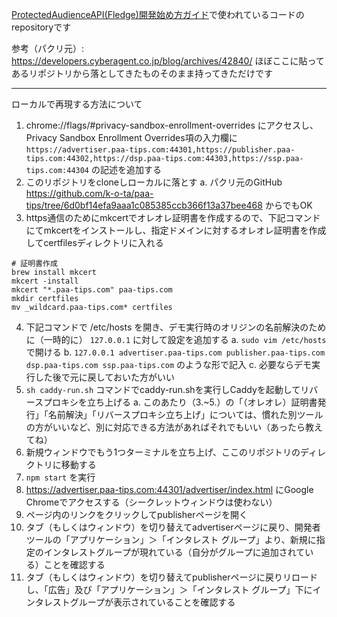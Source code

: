 [ProtectedAudienceAPI(Fledge)開発始め方ガイド](https://developers.cyberagent.co.jp/blog/archives/42840/)で使われているコードのrepositoryです

参考（パクリ元）: https://developers.cyberagent.co.jp/blog/archives/42840/
ほぼここに貼ってあるリポジトリから落としてきたものそのまま持ってきただけです

- - -

ローカルで再現する方法について

1. chrome://flags/#privacy-sandbox-enrollment-overrides にアクセスし、 Privacy Sandbox Enrollment Overrides項の入力欄に `https://advertiser.paa-tips.com:44301,https://publisher.paa-tips.com:44302,https://dsp.paa-tips.com:44303,https://ssp.paa-tips.com:44304` の記述を追加する
2. このリポジトリをcloneしローカルに落とす
  a. パクリ元のGitHub https://github.com/k-o-ta/paa-tips/tree/6d0bf14efa9aaa1c085385ccb366f13a37bee468 からでもOK
3. https通信のためにmkcertでオレオレ証明書を作成するので、下記コマンドにてmkcertをインストールし、指定ドメインに対するオレオレ証明書を作成してcertfilesディレクトリに入れる

```
# 証明書作成
brew install mkcert
mkcert -install
mkcert "*.paa-tips.com" paa-tips.com
mkdir certfiles
mv _wildcard.paa-tips.com* certfiles
```

4. 下記コマンドで /etc/hosts を開き、デモ実行時のオリジンの名前解決のために（一時的に） `127.0.0.1` に対して設定を追加する
  a. `sudo vim /etc/hosts` で開ける
  b. `127.0.0.1 advertiser.paa-tips.com publisher.paa-tips.com dsp.paa-tips.com ssp.paa-tips.com` のような形で記入
  c. 必要ならデモ実行した後で元に戻しておいた方がいい
5. `sh caddy-run.sh` コマンドでcaddy-run.shを実行しCaddyを起動してリバースプロキシを立ち上げる
  a. このあたり（3.~5.）の「（オレオレ）証明書発行」「名前解決」「リバースプロキシ立ち上げ」については、慣れた別ツールの方がいいなど、別に対応できる方法があればそれでもいい（あったら教えてね）
6. 新規ウィンドウでもう1つターミナルを立ち上げ、ここのリポジトリのディレクトリに移動する
7. `npm start` を実行
8. https://advertiser.paa-tips.com:44301/advertiser/index.html にGoogle Chromeでアクセスする（シークレットウィンドウは使わない）
9. ページ内のリンクをクリックしてpublisherページを開く
10. タブ（もしくはウィンドウ）を切り替えてadvertiserページに戻り、開発者ツールの「アプリケーション」＞「インタレスト グループ」より、新規に指定のインタレストグループが現れている（自分がグループに追加されている）ことを確認する
11. タブ（もしくはウィンドウ）を切り替えてpublisherページに戻りリロードし、「広告」及び「アプリケーション」＞「インタレスト グループ」下にインタレストグループが表示されていることを確認する
